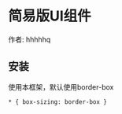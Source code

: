   # 简易版UI组件

  作者: hhhhhq
  
  ## 安装
  
  使用本框架，默认使用border-box
  
 ````
 * { box-sizing: border-box }
 ````

